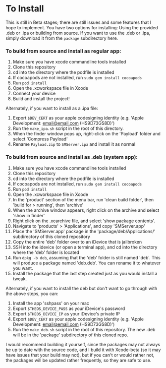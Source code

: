 # To Install
This is still in Beta stages; there are still issues and some features that I hope to implement. You have two options for installing: Using the provided .deb or .ipa or building from source. If you want to use the .deb or .ipa, simply download it from the `package` subdirectory here. 

### To build from source and install as regular app:

1. Make sure you have xcode commandline tools installed
1. Clone this repository
1. cd into the directory where the podfile is installed
1. If cocoapods are not installed, run `sudo gem install cocoapods`
1. Run `pod install`
1. Open the .xcworkspace file in Xcode
1. Connect your device
1. Build and install the project!

Alternately, if you want to install as a .ipa file:

1. Export `$DEV_CERT` as your apple codesigning identity (e.g. 'Apple Development: email@email.com (HS9D73GS8D)')
1. Run the `make_ipa.sh` script in the root of this directory.
1. When the finder window pops up, right-click on the 'Payload' folder and select 'Compress Payload' 
1. Rename `Payload.zip` to `SMServer.ipa` and install it as normal

### To build from source and install as .deb (system app):

1. Make sure you have xcode commandline tools installed
1. Clone this repository
1. cd into the directory where the podfile is installed
1. If cocoapods are not installed, run `sudo gem install cocoapods`
1. Run `pod install`
1. Open the .xcworkspace file in Xcode
1. In the 'product' section of the menu bar, run 'clean build folder', then 'build for > running', then 'archive'
1. When the archive window appears, right click on the archive and select 'show in finder'
1. Right click on the .xcarchive file, and select 'show package contents'. 
1. Navigate to 'products' > 'Applications', and copy 'SMServer.app'
1. Place the 'SMServer.app' package in the 'package/deb/Applications/' subdirectory of this cloned repository
1. Copy the entire 'deb' folder over to an iDevice that is jailbroken
1. SSH into the idevice (or open a terminal app), and cd into the directory where the 'deb' folder is located
1. Run `dpkg -b deb`, assuming that the 'deb' folder is still named 'deb'. This will produce a package named 'deb.deb'. You can rename it to whatever you want.
1. Install the package that the last step created just as you would install a tweak.

Alternately, if you want to install the deb but don't want to go through with the above steps, you can: 

1. Install the app 'sshpass' on your mac
1. Export `$THEOS_DEVICE_PASS` as your iDevice's password
1. Export `$THEOS_DEVICE_IP` as your iDevice's private IP
1. Export `$DEV_CERT` as your apple codesigning identity (e.g. 'Apple Development: email@email.com (HS9D73GS8D)')
1. Run the `make_deb.sh` script in the root of this repository. The new .deb will be in the 'package' subdirectory of this cloned repo.

I would recommend building it yourself, since the packages may not always be up to date with the source code, and I build it with Xcode-beta (so it may have issues that your build may not), but if you can't or would rather not, the packages will be updated rather frequently, so they are safe to use.